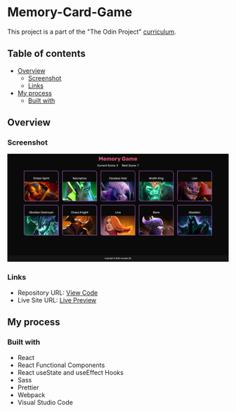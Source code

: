 # Memory-Card-Game

This project is a part of the "The Odin Project" [curriculum](https://www.theodinproject.com/).

## Table of contents

- [Overview](#overview)
  - [Screenshot](#screenshot)
  - [Links](#links)
- [My process](#my-process)
  - [Built with](#built-with)

## Overview

### Screenshot

![Solution Preview](./public/preview.png)

### Links

- Repository URL: [View Code](https://github.com/romaleks/Memory-Card-Game)
- Live Site URL: [Live Preview](https://romaleks.github.io/Memory-Card-Game/)

## My process

### Built with

- React
- React Functional Components
- React useState and useEffect Hooks
- Sass
- Prettier
- Webpack
- Visual Studio Code
